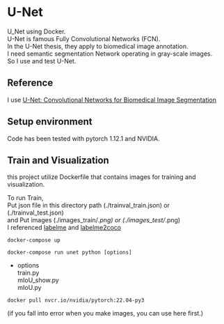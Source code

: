 # U-Net
U_Net using Docker.  
U-Net is famous Fully Convolutional Networks (FCN).  
In the U-Net thesis, they apply to biomedical image annotation.  
I need semantic segmentation Network operating in gray-scale images.  
So I use and test U-Net.

## Reference  
I use [U-Net: Convolutional Networks for Biomedical Image Segmentation](https://link.springer.com/chapter/10.1007/978-3-319-24574-4_28#auth-Thomas-Brox)

## Setup environment  
Code has been tested with pytorch 1.12.1 and NVIDIA. 

## Train and Visualization
this project utilize Dockerfile that contains images for training and visualization.   

To run Train,  
Put json file in this directory path (./trainval_train.json) or (./trainval_test.json)   
and Put images (./images_train/*.png) or (./images_test/*.png)  
I referenced [labelme](https://github.com/wkentaro/labelme) and [labelme2coco](https://github.com/fcakyon/labelme2coco)

```
docker-compose up   
```
```
docker-compose run unet python [options]
```
- options  
  train.py   
  mIoU_show.py  
  mIoU.py
  

```
docker pull nvcr.io/nvidia/pytorch:22.04-py3
```
(if you fall into error when you make images, you can use here first.)
